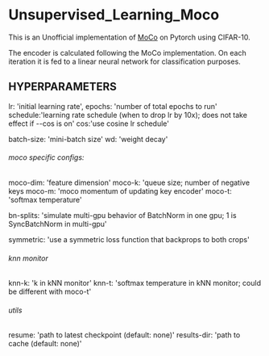 # Unsupervised_Learning_Moco

This is an Unofficial implementation of [MoCo](https://arxiv.org/abs/1911.05722) on Pytorch using CIFAR-10.  

The encoder is calculated following the MoCo implementation. On each iteration it is fed to a linear neural network for classification purposes. 

## HYPERPARAMETERS

lr: 'initial learning rate',
epochs: 'number of total epochs to run'
schedule:'learning rate schedule (when to drop lr by 10x); does not take effect if --cos is on'
cos:'use cosine lr schedule'

batch-size: 'mini-batch size'
wd: 'weight decay'

###### moco specific configs:
moco-dim: 'feature dimension'
moco-k: 'queue size; number of negative keys
moco-m: 'moco momentum of updating key encoder'
moco-t: 'softmax temperature'

bn-splits: 'simulate multi-gpu behavior of BatchNorm in one gpu; 1 is SyncBatchNorm in multi-gpu'

symmetric: 'use a symmetric loss function that backprops to both crops'

###### knn monitor
knn-k: 'k in kNN monitor'
knn-t: 'softmax temperature in kNN monitor; could be different with moco-t'

###### utils
resume: 'path to latest checkpoint (default: none)'
results-dir: 'path to cache (default: none)'

